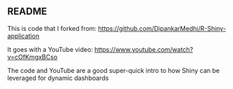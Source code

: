 
<!-- README.md is generated from README.Rmd. Please edit that file -->

## README

This is code that I forked from:
<https://github.com/DipankarMedhi/R-Shiny-application>

It goes with a YouTube video:
<https://www.youtube.com/watch?v=cOfKmgxBCso>

The code and YouTube are a good super-quick intro to how Shiny can be
leveraged for dynamic dashboards
